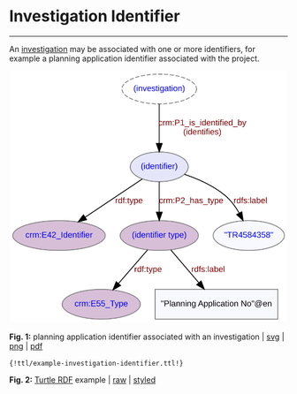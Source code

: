 # Investigation Identifier
***

An [investigation](ld4he-investigation.md) may be associated with one or more identifiers, for example a planning application identifier associated with the project.
 
![investigation-identifier](img/ld4he-investigation-identifier.svg)

**Fig. 1:** planning application identifier associated with an investigation | [svg](img/ld4he-investigation-identifier.svg) | [png](img/ld4he-investigation-identifier.png) | [pdf](img/ld4he-investigation-identifier.pdf)

```turtle
{!ttl/example-investigation-identifier.ttl!}
```
**Fig. 2:** [Turtle RDF](https://www.w3.org/TR/turtle/) example | [raw](ttl/example-investigation-identifier.ttl) | [styled](https://cdn.rawgit.com/niklasl/ldtr/v0.2.2/demo/?url=https://cbinding.github.io/LD4HE/ttl/example-investigation-identifier.ttl)
